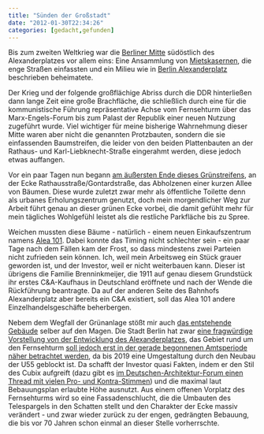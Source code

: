 ```yaml
---
title: "Sünden der Großstadt"
date: "2012-01-30T22:34:26"
categories: [gedacht,gefunden]
---
```


Bis zum zweiten Weltkrieg war die [Berliner Mitte](/2011/01/13/berlins-vergessene-mitte/) südöstlich des Alexanderplatzes vor allem eins: Eine Ansammlung von [Mietskasernen](http://de.wikipedia.org/wiki/Mietskaserne), die enge Straßen einfassten und ein Milieu wie in [Berlin Alexanderplatz](http://de.wikipedia.org/wiki/Berlin_Alexanderplatz_(Roman)) beschrieben beheimatete.

Der Krieg und der folgende großflächige Abriss durch die DDR hinterließen dann lange Zeit eine große Brachfläche, die schließlich durch eine für die kommunistische Führung repräsentative Achse vom Fernsehturm über das Marx-Engels-Forum bis zum Palast der Republik einer neuen Nutzung zugeführt wurde. Viel wichtiger für meine bisherige Wahrnehmung dieser Mitte waren aber nicht die genannten Protzbauten, sondern die sie einfassenden Baumstreifen, die leider von den beiden Plattenbauten an der Rathaus- und Karl-Liebknecht-Straße eingerahmt werden, diese jedoch etwas auffangen.

Vor ein paar Tagen nun begann [am äußersten Ende dieses Grünstreifens](http://www.bing.com/maps/?v=2&cp=srm4svj3hv41&scene=12400700&lvl=1&sty=b&where1=Rathausstra%C3%9Fe%201%2C%2010178%20Berlin), an der Ecke Rathausstraße/Gontardstraße, das Abholzenen einer kurzen Allee von Bäumen. Diese wurde zuletzt zwar mehr als öffentliche Toilette denn als urbanes Erholungszentrum genutzt, doch mein morgendlicher Weg zur Arbeit führt genau an dieser grünen Ecke vorbei, die damit gefühlt mehr für mein tägliches Wohlgefühl leistet als die restliche Parkfläche bis zu Spree. 

Weichen mussten diese Bäume - natürlich - einem neuen Einkaufszentrum namens [Alea 101](http://www.stadtentwicklung.berlin.de/planen/staedtebau-projekte/alexanderplatz/de/realisierung/redevco/index.shtml). Dabei konnte das Timing nicht schlechter sein - ein paar Tage nach dem Fällen kam der Frost, so dass mindestens zwei Parteien nicht zufrieden sein können. Ich, weil mein Arbeitsweg ein Stück grauer geworden ist, und der Investor, weil er nicht weiterbauen kann. Dieser ist übrigens die Familie Brenninkmeijer, die 1911 auf genau diesem Grundstück ihr erstes C&A-Kaufhaus in Deutschland eröffnete und nach der Wende die Rückführung beantragte. Da auf der anderen Seite des Bahnhofs Alexanderplatz aber bereits ein C&A existiert, soll das Alea 101 andere Einzelhandelsgeschäfte beherbergen.

Nebem dem Wegfall der Grünanlage stößt mir auch [das entstehende Gebäude](http://www.baunetz.de/meldungen/Meldungen-Sauerbruch_Hutton_gewinnen_Wettbewerb_in_Berlin_886523.html) selber auf den Magen. Die Stadt Berlin hat zwar [eine fragwürdige Vorstellung von der Entwicklung des Alexanderplatzes](http://www.stadtentwicklung.berlin.de/planen/staedtebau-projekte/alexanderplatz/de/realisierung/index.shtml), das Gebiet rund um den Fernsehturm [soll jedoch erst in der gerade begonnenen Amtsperiode näher betrachtet werden](http://www.berliner-zeitung.de/berlin/neubau-am-fernsehturm-nach-alexa-kommt-alea,10809148,11422330.html), da bis 2019 eine Umgestaltung durch den Neubau der U55 geblockt ist. Da schafft der Investor quasi Fakten, indem er den Stil des Cubix aufgreift (dazu gibt es [im Deutschen-Architektur-Forum einen Thread mit vielen Pro- und Kontra-Stimmen](http://www.deutsches-architektur-forum.de/forum/showthread.php?t=8712)) und die maximal laut Bebauungsplan erlaubte Höhe ausnutzt. Aus einem offenen Vorplatz des Fernsehturms wird so eine Fassadenschlucht, die die Umbauten des Telespargels in den Schatten stellt und den Charakter der Ecke massiv verändert - und zwar wieder zurück zu der engen, gedrängten Bebauung, die bis vor 70 Jahren schon einmal an dieser Stelle vorherrschte.
